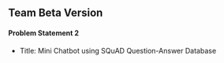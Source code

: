 ## Team Beta Version

#### Problem Statement 2
- Title: Mini Chatbot using SQuAD Question-Answer Database